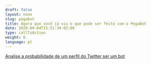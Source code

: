 ```yaml
---
draft: false
layout: none
slug: pegabot
title: Agora que você já viu o que pode ser feito com o PegaBot
date: 2020-09-04T15:51:34-03:00
type: callToAction
weight: 0
language: pt
---
```

[Analise a probabilidade de um perfil do Twitter ser um bot](/#s)